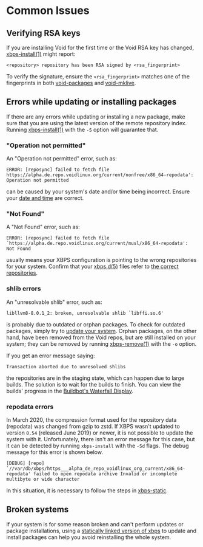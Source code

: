 # Common Issues

## Verifying RSA keys

If you are installing Void for the first time or the Void RSA key has changed,
[xbps-install(1)](https://man.voidlinux.org/xbps-install.1) might report:

```
<repository> repository has been RSA signed by <rsa_fingerprint>
```

To verify the signature, ensure the `<rsa_fingerprint>` matches one of the
fingerprints in both
[void-packages](https://github.com/void-linux/void-packages/tree/master/common/repo-keys)
and [void-mklive](https://github.com/void-linux/void-mklive/tree/master/keys).

## Errors while updating or installing packages

If there are any errors while updating or installing a new package, make sure
that you are using the latest version of the remote repository index. Running
[xbps-install(1)](https://man.voidlinux.org/xbps-install.1) with the `-S` option
will guarantee that.

### "Operation not permitted"

An "Operation not permitted" error, such as:

```
ERROR: [reposync] failed to fetch file https://alpha.de.repo.voidlinux.org/current/nonfree/x86_64-repodata': Operation not permitted
```

can be caused by your system's date and/or time being incorrect. Ensure your
[date and time](../../config/date-time.md) are correct.

### "Not Found"

A "Not Found" error, such as:

```
ERROR: [reposync] failed to fetch file `https://alpha.de.repo.voidlinux.org/current/musl/x86_64-repodata': Not Found
```

usually means your XBPS configuration is pointing to the wrong repositories for
your system. Confirm that your [xbps.d(5)](https://man.voidlinux.org/xbps.d.5)
files refer to [the correct repositories](../repositories/index.md).

### shlib errors

An "unresolvable shlib" error, such as:

```
libllvm8-8.0.1_2: broken, unresolvable shlib `libffi.so.6'
```

is probably due to outdated or orphan packages. To check for outdated packages,
simply try to [update your system](../index.md#updating). Orphan packages, on
the other hand, have been removed from the Void repos, but are still installed
on your system; they can be removed by running
[xbps-remove(1)](https://man.voidlinux.org/xbps-remove.1) with the `-o` option.

If you get an error message saying:

```
Transaction aborted due to unresolved shlibs
```

the repositories are in the staging state, which can happen due to large builds.
The solution is to wait for the builds to finish. You can view the builds'
progress in the [Buildbot's Waterfall
Display](https://build.voidlinux.org/waterfall).

### repodata errors

In March 2020, the compression format used for the repository data (repodata)
was changed from gzip to zstd. If XBPS wasn't updated to version `0.54`
(released June 2019) or newer, it is not possible to update the system with it.
Unfortunately, there isn't an error message for this case, but it can be
detected by running `xbps-install` with the `-Sd` flags. The debug message for
this error is shown below.

```
[DEBUG] [repo] `//var/db/xbps/https___alpha_de_repo_voidlinux_org_current/x86_64-repodata' failed to open repodata archive Invalid or incomplete multibyte or wide character
```

In this situation, it is necessary to follow the steps in
[xbps-static](./static.md).

## Broken systems

If your system is for some reason broken and can't perform updates or package
installations, using a [statically linked version of xbps](./static.md) to
update and install packages can help you avoid reinstalling the whole system.
